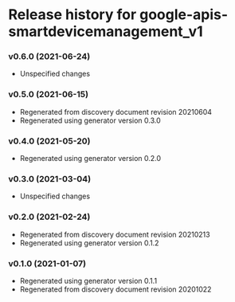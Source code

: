 # Release history for google-apis-smartdevicemanagement_v1

### v0.6.0 (2021-06-24)

* Unspecified changes

### v0.5.0 (2021-06-15)

* Regenerated from discovery document revision 20210604
* Regenerated using generator version 0.3.0

### v0.4.0 (2021-05-20)

* Regenerated using generator version 0.2.0

### v0.3.0 (2021-03-04)

* Unspecified changes

### v0.2.0 (2021-02-24)

* Regenerated from discovery document revision 20210213
* Regenerated using generator version 0.1.2

### v0.1.0 (2021-01-07)

* Regenerated using generator version 0.1.1
* Regenerated from discovery document revision 20201022

